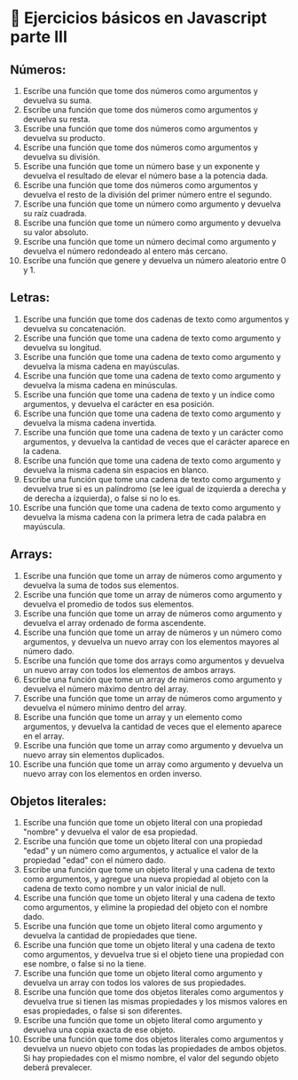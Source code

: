 # 🎠 Ejercicios básicos en Javascript parte III

## Números:

1. Escribe una función que tome dos números como argumentos y devuelva su suma.
2. Escribe una función que tome dos números como argumentos y devuelva su resta.
3. Escribe una función que tome dos números como argumentos y devuelva su producto.
4. Escribe una función que tome dos números como argumentos y devuelva su división.
5. Escribe una función que tome un número base y un exponente y devuelva el resultado de elevar el número base a la potencia dada.
6. Escribe una función que tome dos números como argumentos y devuelva el resto de la división del primer número entre el segundo.
7. Escribe una función que tome un número como argumento y devuelva su raíz cuadrada.
8. Escribe una función que tome un número como argumento y devuelva su valor absoluto.
9. Escribe una función que tome un número decimal como argumento y devuelva el número redondeado al entero más cercano.
10. Escribe una función que genere y devuelva un número aleatorio entre 0 y 1.

## Letras:

1. Escribe una función que tome dos cadenas de texto como argumentos y devuelva su concatenación.
2. Escribe una función que tome una cadena de texto como argumento y devuelva su longitud.
3. Escribe una función que tome una cadena de texto como argumento y devuelva la misma cadena en mayúsculas.
4. Escribe una función que tome una cadena de texto como argumento y devuelva la misma cadena en minúsculas.
5. Escribe una función que tome una cadena de texto y un índice como argumentos, y devuelva el carácter en esa posición.
6. Escribe una función que tome una cadena de texto como argumento y devuelva la misma cadena invertida.
7. Escribe una función que tome una cadena de texto y un carácter como argumentos, y devuelva la cantidad de veces que el carácter aparece en la cadena.
8. Escribe una función que tome una cadena de texto como argumento y devuelva la misma cadena sin espacios en blanco.
9. Escribe una función que tome una cadena de texto como argumento y devuelva true si es un palíndromo (se lee igual de izquierda a derecha y de derecha a izquierda), o false si no lo es.
10. Escribe una función que tome una cadena de texto como argumento y devuelva la misma cadena con la primera letra de cada palabra en mayúscula.

## Arrays:

1. Escribe una función que tome un array de números como argumento y devuelva la suma de todos sus elementos.
2. Escribe una función que tome un array de números como argumento y devuelva el promedio de todos sus elementos.
3. Escribe una función que tome un array de números como argumento y devuelva el array ordenado de forma ascendente.
4. Escribe una función que tome un array de números y un número como argumentos, y devuelva un nuevo array con los elementos mayores al número dado.
5. Escribe una función que tome dos arrays como argumentos y devuelva un nuevo array con todos los elementos de ambos arrays.
6. Escribe una función que tome un array de números como argumento y devuelva el número máximo dentro del array.
7. Escribe una función que tome un array de números como argumento y devuelva el número mínimo dentro del array.
8. Escribe una función que tome un array y un elemento como argumentos, y devuelva la cantidad de veces que el elemento aparece en el array.
9. Escribe una función que tome un array como argumento y devuelva un nuevo array sin elementos duplicados.
10. Escribe una función que tome un array como argumento y devuelva un nuevo array con los elementos en orden inverso.

## Objetos literales:

1. Escribe una función que tome un objeto literal con una propiedad "nombre" y devuelva el valor de esa propiedad.
2. Escribe una función que tome un objeto literal con una propiedad "edad" y un número como argumentos, y actualice el valor de la propiedad "edad" con el número dado.
3. Escribe una función que tome un objeto literal y una cadena de texto como argumentos, y agregue una nueva propiedad al objeto con la cadena de texto como nombre y un valor inicial de null.
4. Escribe una función que tome un objeto literal y una cadena de texto como argumentos, y elimine la propiedad del objeto con el nombre dado.
5. Escribe una función que tome un objeto literal como argumento y devuelva la cantidad de propiedades que tiene.
6. Escribe una función que tome un objeto literal y una cadena de texto como argumentos, y devuelva true si el objeto tiene una propiedad con ese nombre, o false si no la tiene.
7. Escribe una función que tome un objeto literal como argumento y devuelva un array con todos los valores de sus propiedades.
8. Escribe una función que tome dos objetos literales como argumentos y devuelva true si tienen las mismas propiedades y los mismos valores en esas propiedades, o false si son diferentes.
9. Escribe una función que tome un objeto literal como argumento y devuelva una copia exacta de ese objeto.
10. Escribe una función que tome dos objetos literales como argumentos y devuelva un nuevo objeto con todas las propiedades de ambos objetos. Si hay propiedades con el mismo nombre, el valor del segundo objeto deberá prevalecer.
